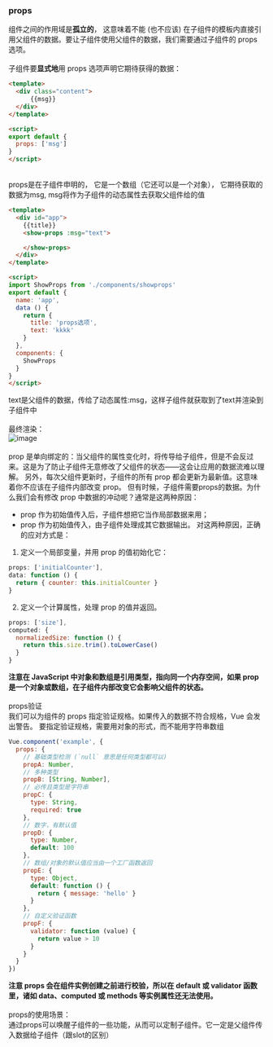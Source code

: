 ### props
组件之间的作用域是**孤立的**， 这意味着不能 (也不应该) 在子组件的模板内直接引用父组件的数据。要让子组件使用父组件的数据，我们需要通过子组件的 props 选项。
<br>
<br>
子组件要**显式地**用 props 选项声明它期待获得的数据：
```html
<template>
  <div class="content">
      {{msg}}
  </div>
</template>

<script>
export default {
  props: ['msg']
}
</script>
```
<br>
props是在子组件申明的， 它是一个数组（它还可以是一个对象）， 它期待获取的数据为msg, msg将作为子组件的动态属性去获取父组件给的值

```html
<template>
  <div id="app">
    {{title}}
    <show-props :msg="text">

    </show-props>
  </div>
</template>

<script>
import ShowProps from './components/showprops'
export default {
  name: 'app',
  data () {
    return {
      title: 'props选项',
      text: 'kkkk'
    }
  },
  components: {
    ShowProps
  }
}
</script>
```
text是父组件的数据，传给了动态属性:msg，这样子组件就获取到了text并渲染到子组件中
<br>
<br>
最终渲染：
<br>
![image](https://github.com/anth-angle/my/blob/master/images/props_01.png?raw=true)
<br>
<br>
prop 是单向绑定的：当父组件的属性变化时，将传导给子组件，但是不会反过来。这是为了防止子组件无意修改了父组件的状态——这会让应用的数据流难以理解。
另外，每次父组件更新时，子组件的所有 prop 都会更新为最新值。这意味着你不应该在子组件内部改变 prop。
但有时候，子组件需要props的数据。为什么我们会有修改 prop 中数据的冲动呢？通常是这两种原因：
- prop 作为初始值传入后，子组件想把它当作局部数据来用；
- prop 作为初始值传入，由子组件处理成其它数据输出。
对这两种原因，正确的应对方式是：
1. 定义一个局部变量，并用 prop 的值初始化它：
```javascript
props: ['initialCounter'],
data: function () {
  return { counter: this.initialCounter }
}
```
2. 定义一个计算属性，处理 prop 的值并返回。
```javascript
props: ['size'],
computed: {
  normalizedSize: function () {
    return this.size.trim().toLowerCase()
  }
}
```
**注意在 JavaScript 中对象和数组是引用类型，指向同一个内存空间，如果 prop 是一个对象或数组，在子组件内部改变它会影响父组件的状态。**
<br>
<br>
props验证
<br>
我们可以为组件的 props 指定验证规格。如果传入的数据不符合规格，Vue 会发出警告。
要指定验证规格，需要用对象的形式，而不能用字符串数组
```javascript
Vue.component('example', {
  props: {
    // 基础类型检测 (`null` 意思是任何类型都可以)
    propA: Number,
    // 多种类型
    propB: [String, Number],
    // 必传且类型是字符串
    propC: {
      type: String,
      required: true
    },
    // 数字，有默认值
    propD: {
      type: Number,
      default: 100
    },
    // 数组/对象的默认值应当由一个工厂函数返回
    propE: {
      type: Object,
      default: function () {
        return { message: 'hello' }
      }
    },
    // 自定义验证函数
    propF: {
      validator: function (value) {
        return value > 10
      }
    }
  }
})
```
**注意 props 会在组件实例创建之前进行校验，所以在 default 或 validator 函数里，诸如 data、computed 或 methods 等实例属性还无法使用。**
<br>
<br>
props的使用场景：
<br>
通过props可以唤醒子组件的一些功能，从而可以定制子组件。它一定是父组件传入数据给子组件（跟slot的区别）